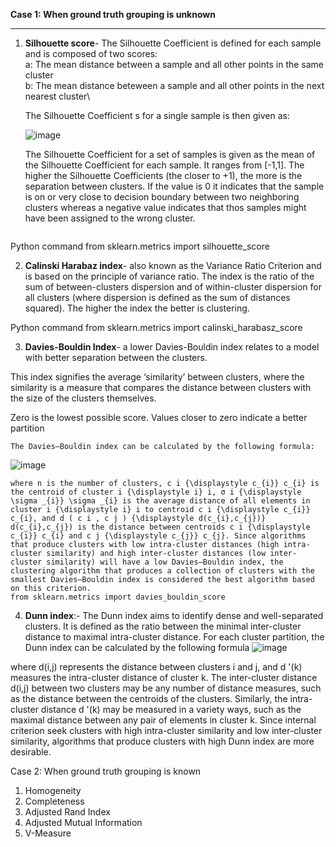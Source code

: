 **Case 1: When ground truth grouping is unknown**
________________________________________________


1) **Silhouette score**-  The Silhouette Coefficient is defined for each sample and is composed of two scores:\
   a: The mean distance between a sample and all other points in the same cluster\
   b: The mean distance beteween a sample and all other points in the next nearest cluster\

   The Silhouette Coefficient s for a single sample is then given as:
   
   ![image](https://user-images.githubusercontent.com/54790008/166201819-faa9ff3f-8741-4e24-a412-02bdbf3947ce.png)


   The Silhouette Coefficient for a set of samples is given as the mean of the Silhouette Coefficient for each sample. It ranges from [-1,1]. The higher the Silhouette    Coefficients (the closer to +1), the more is the separation between clusters. If the value is 0 it indicates that the sample is on or very close to decision   boundary between two neighboring clusters whereas a negative value indicates that thos samples might have been assigned to the wrong cluster.
   ``` markdown
Python command from sklearn.metrics import silhouette_score
    
   

2) **Calinski Harabaz index**- also known as the Variance Ratio Criterion and is based on the principle of variance ratio. The index is the ratio of the sum of between-clusters dispersion and of within-cluster dispersion for all clusters (where dispersion is defined as the sum of distances squared). The higher the index the better is clustering. 

Python command from sklearn.metrics import calinski_harabasz_score




3) **Davies-Bouldin Index**- a lower Davies-Bouldin index relates to a model with better separation between the clusters.

This index signifies the average ‘similarity’ between clusters, where the similarity is a measure that compares the distance between clusters with the size of the clusters themselves.

Zero is the lowest possible score. Values closer to zero indicate a better partition

    The Davies–Bouldin index can be calculated by the following formula:

![image](https://user-images.githubusercontent.com/54790008/166203196-0e2fd897-9dc1-4ad5-b0ea-fe2198295876.png)

    where n is the number of clusters, c i {\displaystyle c_{i}} c_{i} is the centroid of cluster i {\displaystyle i} i, σ i {\displaystyle \sigma _{i}} \sigma _{i} is the average distance of all elements in cluster i {\displaystyle i} i to centroid c i {\displaystyle c_{i}} c_{i}, and d ( c i , c j ) {\displaystyle d(c_{i},c_{j})} d(c_{i},c_{j}) is the distance between centroids c i {\displaystyle c_{i}} c_{i} and c j {\displaystyle c_{j}} c_{j}. Since algorithms that produce clusters with low intra-cluster distances (high intra-cluster similarity) and high inter-cluster distances (low inter-cluster similarity) will have a low Davies–Bouldin index, the clustering algorithm that produces a collection of clusters with the smallest Davies–Bouldin index is considered the best algorithm based on this criterion.
    from sklearn.metrics import davies_bouldin_score
    
4) **Dunn index**:- The Dunn index aims to identify dense and well-separated clusters. It is defined as the ratio between the minimal inter-cluster distance to maximal intra-cluster distance. For each cluster partition, the Dunn index can be calculated by the following formula
 ![image](https://user-images.githubusercontent.com/54790008/166203111-b1296632-6279-4334-8903-e1c50b56d605.png)
 
 where d(i,j) represents the distance between clusters i and j, and d '(k) measures the intra-cluster distance of cluster k. The inter-cluster distance d(i,j) between two clusters may be any number of distance measures, such as the distance between the centroids of the clusters. Similarly, the intra-cluster distance d '(k) may be measured in a variety ways, such as the maximal distance between any pair of elements in cluster k. Since internal criterion seek clusters with high intra-cluster similarity and low inter-cluster similarity, algorithms that produce clusters with high Dunn index are more desirable.


Case 2: When ground truth grouping is known

1) Homogeneity
2) Completeness
3) Adjusted Rand Index
4) Adjusted Mutual Information
5) V-Measure
